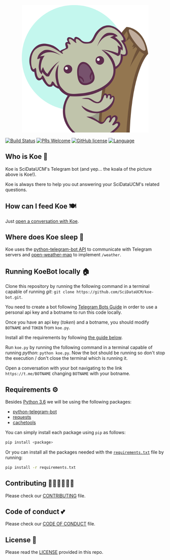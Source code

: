<p align="center">
  <img alt="Koe!" src="koe.png" width="400" height="400">
</p>

[![Build Status](https://travis-ci.org/SciDataUCM/koe-bot.svg?branch=master)](https://travis-ci.org/SciDataUCM/koe-bot)
[![PRs Welcome](https://img.shields.io/badge/PRs-welcome-brightgreen.svg?style=flat-square)](http://makeapullrequest.com)
[![GitHub license](https://img.shields.io/github/license/SciDataUCM/koe-bot.svg)](https://github.com/SciDataUCM/koe-bot/blob/master/LICENSE)
[![Language](https://img.shields.io/badge/language-python-blue.svg)](https://www.python.org/)



## Who is Koe 🐨

Koe is SciDataUCM's Telegram bot (and yep... the koala of the picture above is Koe!).

Koe is always there to help you out answering your SciDataUCM's related questions.

## How can I feed Koe 🍽	

Just [open a conversation with Koe](https://t.me/KoeBot).

## Where does Koe sleep 🛌

Koe uses the [python-telegram-bot API](https://python-telegram-bot.org/) to communicate with Telegram servers and [open-weather-map](https://openweathermap.org/) to implement `/weather`.

## Running KoeBot locally 🏠

Clone this repository by running the following command in a terminal capable of running _git_: `git clone https://github.com/SciDataUCM/koe-bot.git`.


You need to create a bot following [Telegram Bots Guide](https://core.telegram.org/bots) in order to use a personal api key and a botname to run this code locally.

Once you have an api key (_token_) and a botname, you should modify `BOTNAME` and `TOKEN` from `koe.py`.

Install all the requirements by following [the guide below](https://github.com/SciDataUCM/koe-bot#requirements-%EF%B8%8F).

Run `koe.py` by running the following command in a terminal capable of running _python_: `python koe.py`. Now the bot should be running so don't stop the execution / don't close the terminal which is running it.

Open a conversation with your bot navigating to the link `https://t.me/BOTNAME` changing `BOTNAME` with your botname.

## Requirements ⚙️

Besides [Python 3.6](https://www.python.org/downloads/) we will be using the following packages:

* [python-telegram-bot](https://python-telegram-bot.org/)
* [requests](http://docs.python-requests.org/en/master/)
* [cachetools](https://cachetools.readthedocs.io/en/latest/)

You can simply install each package using `pip` as follows:
```bash
pip install <package>
```

Or you can install all the packages needed with the [`requirements.txt`](requirements.txt) file by running:
```bash
pip install -r requirements.txt
```

## Contributing 👩🏽‍💻👨🏻‍💻

Please check our [CONTRIBUTING](CONTRIBUTING.md) file.

## Code of conduct 💕

Please check our [CODE OF CONDUCT](https://github.com/SciDataUCM/documentation/blob/master/CODE_OF_CONDUCT.md) file.

## License 📄

Please read the [LICENSE](LICENSE) provided in this repo.
